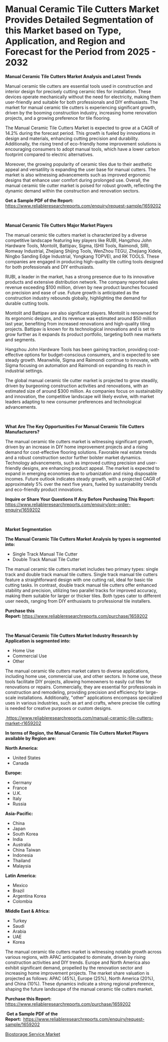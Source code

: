 <p><h1>Manual Ceramic Tile Cutters Market Provides Detailed Segmentation of this Market based on Type, Application, and Region and Forecast for the Period from 2025 - 2032</h1></p><p><strong>Manual Ceramic Tile Cutters Market Analysis and Latest Trends</strong></p>
<p><p>Manual ceramic tile cutters are essential tools used in construction and interior design for precisely cutting ceramic tiles for installation. These devices operate mechanically without the need for electricity, making them user-friendly and suitable for both professionals and DIY enthusiasts. The market for manual ceramic tile cutters is experiencing significant growth, driven by the booming construction industry, increasing home renovation projects, and a growing preference for tile flooring.</p><p>The Manual Ceramic Tile Cutters Market is expected to grow at a CAGR of 14.2% during the forecast period. This growth is fueled by innovations in design and materials, enhancing cutting precision and durability. Additionally, the rising trend of eco-friendly home improvement solutions is encouraging consumers to adopt manual tools, which have a lower carbon footprint compared to electric alternatives. </p><p>Moreover, the growing popularity of ceramic tiles due to their aesthetic appeal and versatility is expanding the user base for manual cutters. The market is also witnessing advancements such as improved ergonomic designs that enhance user comfort during prolonged use. Overall, the manual ceramic tile cutter market is poised for robust growth, reflecting the dynamic demand within the construction and renovation sectors.</p></p>
<p><strong>Get a Sample PDF of the Report:&nbsp;</strong> <a href="https://www.reliableresearchreports.com/enquiry/request-sample/1659202?utm_campaign=1720&utm_medium=2&utm_source=Github&utm_content=ia&utm_term=23032025&utm_id=manual-ceramic-tile-cutters">https://www.reliableresearchreports.com/enquiry/request-sample/1659202</a></p>
<p>&nbsp;</p>
<p><strong>Manual Ceramic Tile Cutters Major Market Players</strong></p>
<p><p>The manual ceramic tile cutters market is characterized by a diverse competitive landscape featuring key players like RUBI, Hangzhou John Hardware Tools, Montolit, Battipav, Sigma, ISHII Tools, Raimondi, SIRI, Romway Industrial, Zhejiang Shijing Tools, WenZhou TEGU, Zhejiang Xidele, Ningbo Sanding Edge Industrial, Yongkang TOPVEI, and RK TOOLS. These companies are engaged in producing high-quality tile cutting tools designed for both professionals and DIY enthusiasts.</p><p>RUBI, a leader in the market, has a strong presence due to its innovative products and extensive distribution network. The company reported sales revenue exceeding $100 million, driven by new product launches focused on precision and ease of use. Future growth is anticipated as the construction industry rebounds globally, highlighting the demand for durable cutting tools.</p><p>Montolit and Battipav are also significant players. Montolit is renowned for its ergonomic designs, and its revenue was estimated around $50 million last year, benefiting from increased renovations and high-quality tiling projects. Battipav is known for its technological innovations and is set to grow further as it expands its product portfolio, targeting both new markets and segments.</p><p>Hangzhou John Hardware Tools has been gaining traction, providing cost-effective options for budget-conscious consumers, and is expected to see steady growth. Meanwhile, Sigma and Raimondi continue to innovate, with Sigma focusing on automation and Raimondi on expanding its reach in industrial settings.</p><p>The global manual ceramic tile cutter market is projected to grow steadily, driven by burgeoning construction activities and renovations, with an estimated size of around $300 million. As companies focus on sustainability and innovation, the competitive landscape will likely evolve, with market leaders adapting to new consumer preferences and technological advancements.</p></p>
<p>&nbsp;</p>
<p><strong>What Are The Key Opportunities For Manual Ceramic Tile Cutters Manufacturers?</strong></p>
<p><p>The manual ceramic tile cutters market is witnessing significant growth, driven by an increase in DIY home improvement projects and a rising demand for cost-effective flooring solutions. Favorable real estate trends and a robust construction sector further bolster market dynamics. Technology advancements, such as improved cutting precision and user-friendly designs, are enhancing product appeal. The market is expected to expand in emerging economies due to urbanization and rising disposable incomes. Future outlook indicates steady growth, with a projected CAGR of approximately 5% over the next five years, fueled by sustainability trends and eco-friendly product innovations.</p></p>
<p><strong>Inquire or Share Your Questions If Any Before Purchasing This Report:</strong> <a href="https://www.reliableresearchreports.com/enquiry/pre-order-enquiry/1659202?utm_campaign=1720&utm_medium=2&utm_source=Github&utm_content=ia&utm_term=23032025&utm_id=manual-ceramic-tile-cutters">https://www.reliableresearchreports.com/enquiry/pre-order-enquiry/1659202</a></p>
<p>&nbsp;</p>
<p><strong>Market Segmentation</strong></p>
<p><strong>The Manual Ceramic Tile Cutters Market Analysis by types is segmented into:</strong></p>
<p><ul><li>Single Track Manual Tile Cutter</li><li>Double Track Manual Tile Cutter</li></ul></p>
<p><p>The manual ceramic tile cutters market includes two primary types: single track and double track manual tile cutters. Single track manual tile cutters feature a straightforward design with one cutting rail, ideal for basic tile cutting tasks. In contrast, double track manual tile cutters offer enhanced stability and precision, utilizing two parallel tracks for improved accuracy, making them suitable for larger or thicker tiles. Both types cater to different user needs, ranging from DIY enthusiasts to professional tile installers.</p></p>
<p><strong>Purchase this Report:&nbsp;</strong><a href="https://www.reliableresearchreports.com/purchase/1659202?utm_campaign=1720&utm_medium=2&utm_source=Github&utm_content=ia&utm_term=23032025&utm_id=manual-ceramic-tile-cutters">https://www.reliableresearchreports.com/purchase/1659202</a></p>
<p>&nbsp;</p>
<p><strong>The Manual Ceramic Tile Cutters Market Industry Research by Application is segmented into:</strong></p>
<p><ul><li>Home Use</li><li>Commercial Use</li><li>Other</li></ul></p>
<p><p>The manual ceramic tile cutters market caters to diverse applications, including home use, commercial use, and other sectors. In home use, these tools facilitate DIY projects, allowing homeowners to easily cut tiles for renovations or repairs. Commercially, they are essential for professionals in construction and remodeling, providing precision and efficiency for large-scale installations. Additionally, "other" applications encompass specialized uses in various industries, such as art and crafts, where precise tile cutting is needed for creative purposes or custom designs.</p></p>
<p><a href="https://www.reliableresearchreports.com/manual-ceramic-tile-cutters-market-r1659202?utm_campaign=1720&utm_medium=2&utm_source=Github&utm_content=ia&utm_term=23032025&utm_id=manual-ceramic-tile-cutters">&nbsp;https://www.reliableresearchreports.com/manual-ceramic-tile-cutters-market-r1659202</a></p>
<p><strong>In terms of Region, the Manual Ceramic Tile Cutters Market Players available by Region are:</strong></p>
<p>
    <p> <strong> North America: </strong>
        <ul>
            <li>United States</li>
            <li>Canada</li>
        </ul>
        </p> 
    <p> <strong> Europe: </strong>
        <ul>
            <li>Germany</li>
            <li>France</li>
            <li>U.K.</li>
            <li>Italy</li>
            <li>Russia</li>
        </ul>
        </p> 
    <p> <strong> Asia-Pacific: </strong>
        <ul>
            <li>China</li>
            <li>Japan</li>
            <li>South Korea</li>
            <li>India</li>
            <li>Australia</li>
            <li>China Taiwan</li>
            <li>Indonesia</li>
            <li>Thailand</li>
            <li>Malaysia</li>
        </ul>
        </p> 
    <p> <strong> Latin America: </strong>
        <ul>
            <li>Mexico</li>
            <li>Brazil</li>
            <li>Argentina Korea</li>
            <li>Colombia</li>
        </ul>
        </p> 
    <p> <strong> Middle East & Africa: </strong>
        <ul>
            <li>Turkey</li>
            <li>Saudi</li>
            <li>Arabia</li>
            <li>UAE</li>
            <li>Korea</li>
        </ul>
    </p>
    </p>
<p><p>The manual ceramic tile cutters market is witnessing notable growth across various regions, with APAC anticipated to dominate, driven by rising construction activities and DIY trends. Europe and North America also exhibit significant demand, propelled by the renovation sector and increasing home improvement projects. The market share valuation is projected as follows: APAC (45%), Europe (25%), North America (20%), and China (10%). These dynamics indicate a strong regional preference, shaping the future landscape of the manual ceramic tile cutters market.</p></p>
<p><strong>Purchase this Report: </strong><a href="https://www.reliableresearchreports.com/purchase/1659202?utm_campaign=1720&utm_medium=2&utm_source=Github&utm_content=ia&utm_term=23032025&utm_id=manual-ceramic-tile-cutters">https://www.reliableresearchreports.com/purchase/1659202</a></p>
<p>&nbsp;<strong>Get a Sample PDF of the Report:&nbsp;&nbsp;</strong><a href="https://www.reliableresearchreports.com/enquiry/request-sample/1659202?utm_campaign=1720&utm_medium=2&utm_source=Github&utm_content=ia&utm_term=23032025&utm_id=manual-ceramic-tile-cutters">https://www.reliableresearchreports.com/enquiry/request-sample/1659202</a></p>
<p><strong></strong></p>
<p><p><a href="https://github.com/willjis/Market-Research-Report-List-1/blob/main/biostorage-service-market.md?utm_campaign=1720&utm_medium=2&utm_source=Github&utm_content=ia&utm_term=23032025&utm_id=manual-ceramic-tile-cutters">Biostorage Service Market</a></p></p>